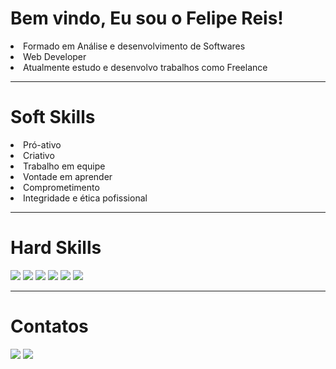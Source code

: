 <h1>Bem vindo, Eu sou o Felipe Reis!</h1>

<li>Formado em Análise e desenvolvimento de Softwares</li>
<li>Web Developer</li>
<li>Atualmente estudo e desenvolvo trabalhos como Freelance</li>
<hr>

<h1>Soft Skills</h1>
<li>Pró-ativo</li>
<li>Criativo</li>
<li>Trabalho em equipe</li>
<li>Vontade em aprender</li>
<li>Comprometimento</li>
<li>Integridade e ética pofissional</li>
<hr>
<h1>Hard Skills</h1>
<img src="https://img.shields.io/badge/-HTML-05122A?style=flat&logo=HTML5"></img>
<img src="https://img.shields.io/badge/-CSS-05122A?style=flat&logo=CSS3"></img>
<img src="https://img.shields.io/badge/-JavaScript-05122A?style=flat&logo=javascript"></img>
<img src="https://img.shields.io/badge/-BootStrap-05122A?style=flat&logo=bootstrap"></img>
<img src="https://img.shields.io/badge/-PHP-05122A?style=flat&logo=php"></img>
<img src="https://img.shields.io/badge/-MySql-05122A?style=flat&logo=mysql"></img>
<hr>
<h1>Contatos</h1>

<a href="https://www.linkedin.com/in/devreis/"><img src="https://img.shields.io/badge/-LinKedin-05122A?style=flat&logo=linkedin"></img></a>
<a href="mailto:dev.felipereis@gmailcom"><img src="https://img.shields.io/badge/-Gmail-05122A?style=flat&logo=gmail"></img></a>
